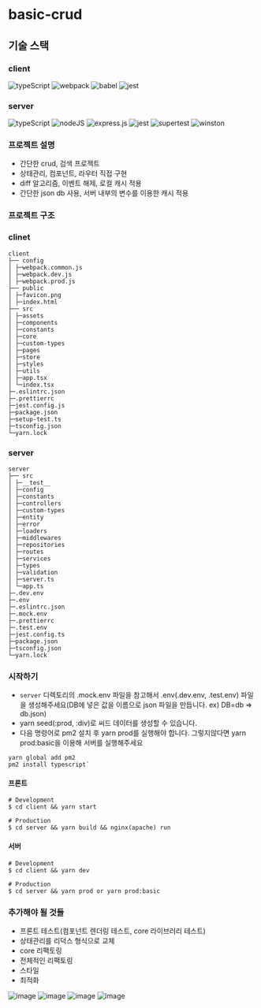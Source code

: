 # basic-crud

## 기술 스택

### client

![typeScript](https://img.shields.io/badge/typescript-007ACC.svg?style=for-the-badge&logo=typescript&logoColor=white)
![webpack](https://img.shields.io/badge/webpack-%238DD6F9.svg?style=for-the-badge&logo=webpack&logoColor=black)
![babel](https://img.shields.io/badge/babel-%23F9DC3E.svg?style=for-the-badge&logo=babel&logoColor=black)
![jest](https://img.shields.io/badge/jest-C21325.svg?style=for-the-badge&logo=jest&logoColor=white)

### server

![typeScript](https://img.shields.io/badge/typescript-007ACC.svg?style=for-the-badge&logo=typescript&logoColor=white)
![nodeJS](https://img.shields.io/badge/node.js-43853D.svg?style=for-the-badge&logo=node.js&logoColor=white)
![express.js](https://img.shields.io/badge/express.js-404d59.svg?style=for-the-badge&logo=express&logoColor=61DAFB)
![jest](https://img.shields.io/badge/jest-C21325.svg?style=for-the-badge&logo=jest&logoColor=white)
![supertest](https://img.shields.io/badge/supertest-009688.svg?style=for-the-badge&logo=supertest&logoColor=white)
![winston](https://img.shields.io/badge/winston-black.svg?style=for-the-badge)

### 프로젝트 설명

- 간단한 crud, 검색 프로젝트
- 상태관리, 컴포넌트, 라우터 직접 구현
- diff 알고리즘, 이벤트 해제, 로컬 캐시 적용
- 간단한 json db 사용, 서버 내부의 변수를 이용한 캐시 적용

### 프로젝트 구조

### clinet

```
client
├── config
│ ├─webpack.common.js
│ ├─webpack.dev.js
│ ├─webpack.prod.js
├── public
│ ├─favicon.png
│ ├─index.html
├── src
│ ├─assets
│ ├─components
│ ├─constants
│ ├─core
│ ├─custom-types
│ ├─pages
│ ├─store
│ ├─styles
│ ├─utils
│ ├─app.tsx
│ └─index.tsx
├─.eslintrc.json
├─.prettierrc
├─jest.config.js
├─package.json
├─setup-test.ts
├─tsconfig.json
└─yarn.lock
```

### server

```
server
├── src
│ ├─__test__
│ ├─config
│ ├─constants
│ ├─controllers
│ ├─custom-types
│ ├─entity
│ ├─error
│ ├─loaders
│ ├─middlewares
│ ├─repositories
│ ├─routes
│ ├─services
│ ├─types
│ ├─validation
│ ├─server.ts
│ └─app.ts
├─.dev.env
├─.env
├─.eslintrc.json
├─.mock.env
├─.prettierrc
├─.test.env
├─jest.config.ts
├─package.json
├─tsconfig.json
└─yarn.lock
```

### 시작하기

- `server` 디렉토리의 .mock.env 파일을 참고해서 .env(.dev.env, .test.env) 파일을 생성해주세요(DB에 넣은 값을 이름으로 json 파일을 만듭니다. ex) DB=db => db.json)
- yarn seed(:prod, :div)로 씨드 데이터를 생성할 수 있습니다.
- 다음 명령어로 pm2 설치 후 yarn prod를 실행해야 합니다. 그렇지않다면 yarn prod:basic을 이용해 서버를 실행해주세요

```
yarn global add pm2
pm2 install typescript`
```

#### 프론트

```
# Development
$ cd client && yarn start

# Production
$ cd server && yarn build && nginx(apache) run
```

#### 서버

```
# Development
$ cd client && yarn dev

# Production
$ cd server && yarn prod or yarn prod:basic
```

### 추가해야 될 것들

- 프론트 테스트(컴포넌트 렌더링 테스트, core 라이브러리 테스트)
- 상태관리를 리덕스 형식으로 교체
- core 리팩토링
- 전체적인 리팩토링
- 스타일
- 최적화

![image](https://user-images.githubusercontent.com/57904979/153343674-d357b191-cd2a-4608-8397-b8aabb869a35.png)
![image](https://user-images.githubusercontent.com/57904979/153343745-890bf2ba-223f-455e-b34d-e3846b9552ed.png)
![image](https://user-images.githubusercontent.com/57904979/153343789-115c233b-a3ba-4f87-96bd-32a577585615.png)
![image](https://user-images.githubusercontent.com/57904979/153344474-3251a717-e27f-4a26-9df1-d2f78a470c5e.png)
